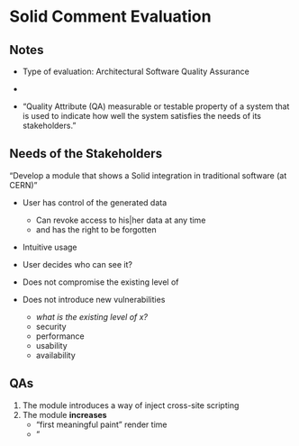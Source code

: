 # Solid Comment Evaluation

## Notes

* Type of evaluation: Architectural Software Quality Assurance
*

* “Quality Attribute (QA) measurable or testable property of a system that is used to indicate how well the system satisfies the needs of its stakeholders.”

## Needs of the Stakeholders

“Develop a module that shows a Solid integration in traditional software (at CERN)”

- User has control of the generated data
  - Can revoke access to his|her data at any time
  - and has the right to be forgotten
- Intuitive usage
- User decides who can see it?

- Does not compromise the existing level of
- Does not introduce new vulnerabilities
  - *what is the existing level of x?*
  - security
  - performance
  - usability
  - availability

## QAs

1. The module introduces a way of inject cross-site scripting
2. The module **increases**
    * “first meaningful paint” render time
    * “
